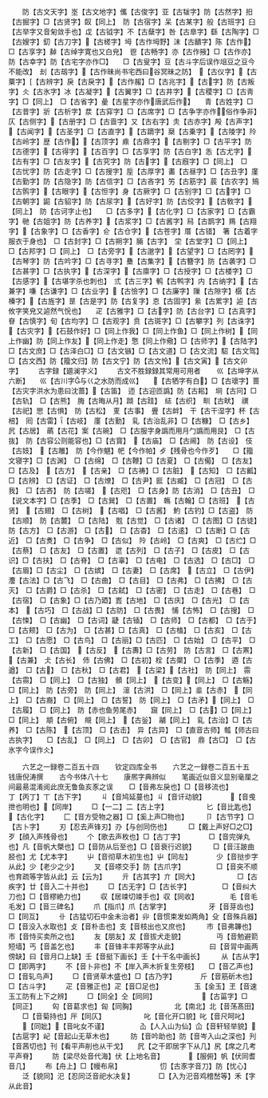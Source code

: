 <!-- { "loadSidebar": true } -->
　　防【古文天字】埊【古文地字】儶【古俊字】亚【古韨字】防【古然字】抇【古掘字】□【古贤字】臤【同上】　防【古宿字】呆【古某字】般【古班字】臼【古举字又音匊敛手也】戉【古钺字】不【古蘖字】咎【古臯字】繇【古陶字】□【古嫂字】釖【古刀字】【古槎字】坶【古作坶野】沫【古靧字】陈【古作】□【古享字】繛【古绰字寛也又白皃】　鬯【古畅字】亦【古作掖】□【古作亦】防【古幸字】防【古宅字亦作□】　　□【古叟字】豆【古斗字后误作俎豆之豆今不能改】　刦【古刼字】【古作昧尚书宅西曰谷冥昧之防】　【古仪字】【古粟字】【古辨字】戾【古戾字】【古作赧】□【古兆字】【古字】防【古叛字】仌【古氷字】冰【古凝字】【古翼字】□【古井字】【古稷字】□【古靑字】□【同上】　□【古省字】曐【古星字亦作唐武后作】　　青【古姓字】□【古昔字】斨【古析字】汬【古穽字】□【古席字】□【古争字亦作俗作争非】　　仄【古侧字】【古册字】□【古啬字】又【古右字】灻【古赤字】殸【古声字】【古闻字】【古圣字】□【古直字】【古蹢字】椉【古乗字】【古陵字】阾【古岭字】歴【古作】【古顶字】鼑【古鼎字】【古剔字】□【古平字】防【古德字】【古得字】【古百字】□【古享字】防【古白字】怣【古尤字】【古有字】□【古友字】【古究字】防【古字】【古廐字】□【同上】　□【古忧字】防【古走字】□【古搜字】垕【古厚字】畵【古昼字】□【古丑字】廑【古勤字】防【古隐字】防【古信字】□【古吝字】竻【古筋字】莀【古农字】鴙【古鹘字】【古眼字】【古怛字】身【古厥字】□【古别字】□【古字】□【古朝字】鼦【古貂字】防【古尿字】【古好字】防【古佼字】【古敎字】【同上】　防【古诃字止也】　　□【古多字】【古化字】□【古家字】□【古霸字】毑【古姐字】防【古养字】【古浆字】□【古酱字】舄【古鹊字】鴹【古翔字】【古象字】□【古香字】仺【古仓字】【古苍字】厝【古错】　箸【古着字服衣于身也】　□【古封字】□【古朔字】脼【古字】　坣【古堂字】□【同上】　□【古邦字】□【同上】　□【古旁字】【古邈字】【古望字】□【古罔字】【古琴字】防【古吟字】□【古寻字】雧【古集字】【古簪字】防【古袭字】□【古甚字】□【古执字】【古深字】【古廪字】□【古授字】□【古楼字】□【古感字】【古堪字杀也刺也】　弎【古三字】鹌【古鸭字】内【古纳字】【古兼字】嗛【古谦字】□【古业字】【古憸字】□【古廉字】隟【古隙字】樼【古榛字】【古旌字】昰【古是字】防【古复字】怘【古固字】絫【古累字】逌【古攸字笑皃又逌然气恱也】　　疋【古雅字】□【古字】防【古台字】□【古真字】眘【古慎字】旬【古均字】□【古观字】贲【古斑字】□【古攀字】列【古诛字】【古灾字】【石鼓作好】□【同上作我】□【同上作鱼】□【同上作树】【同上作幽】防【同上作友】【同上作走】憼【同上作儆】□【古师字】【古陆字】□【古文庶】□【古泽白□】□【古文镞】□【古文道】□【古文流】駋【古文驾】□【古文西】防【籀文归】防【古文宁】防【古文怜】【古文寅】【古文卯字】
　　古字録【廽澜字义】
　　古文不胜録録其常用可用者
　　巛【古坤字从六断】　　巛【古川字与巜之水防而成巛】　　【古牺字有白】□【古瓌字】蔷【古灾字洪水为患曰沈蔷】【古笛】　迊【古迎匝譌】防【古耜】　坰【古冋】□【古轨】　□【古熊】　脢【古晦从月】蹞【古跬】　綕【古织】　甽【古畎】　禩【古祀】愳【古惧】　防【古松】　叓【古事】　舋【古衅】　干【古干湿字】杯【古棓】　囘【古雷】【古岐】　廑【古勤】　乿【古治乱非】□【古糠】　□【古乡】　凥【古居】　蘤【古花】案【古碗】　□【古服字身譌而用月勹譌而用艮】　□【古抜】　防【古容公则能容也】□【古寳】　【古庙】　□【古阃】　防【古设】　伎【古妓】　【古雕】　防【今作魌】帊【今作帕】歺【残骨也今作歹】　　□【籀文寝字】□【古渊】　□【古绵】　□【古鞭】□【古夏】　□【古僃】　□【古友】　□【古及】　【古方】　【古亲】　□【古祷】□【古脏】　【古知】　□【古瓤】　□【古辨】　□【古证】　□【古燎】　□【古尹】匨【古臧】　□【古冠】　□【古我】　□【古吝】　防【古嗟】　【古咫】　□【古身】防【古消】　□【古丑】　□【说文本字】□【古季】　□【古巽】　□【古置】　鶾【古翰】□【古班】　【古贤】　【古翅】　□【古树】　【古唱】　□【古酱】　魡【古钓】□【古盗】　防【古顺】　防【古麓】　□【古陆】　覐【古觉】　□【古诸】　□【古图】□【古徒】　防【古方】　□【古游】　□【古】　□【古杳】　□【古逺】　□【古断】□【古近】　□【古煑】　□【古争】　□【古似】　阾【古岭】　□【古爽】　□【古纻】□【古蔡】　□【古友】　□【古置】　迣【古列】　□【古子】　□【古皮】　□【古识】□【古扶】　□【古脊】　□【古辜】　□【古电】　□【古选】　□【古□】　□【古眉】□【古尘】　□【古嫔】　□【古妻】　□【古席】　【古立】　□【古伊】　灋【古法】□【古飞】　□【古曲】　□【古目】　□【古弗】　□【古拂】　□【古灭】　□【古爵】□【古杀】　□【古弑】　□【古密】　□【古走】　□【古巷】　□【古宿】　□【古象】□【古乃廼】嶳【古地】　□【古庆】　□【古光】　□【古本】　【古巧】　□【古战】□【古防】　□【古畏】　悑【古怖】　□【古搜】　□【古悚】　□【古幽】　□【古词】疀【古锸】　□【古师】　□【古都】　□【古于】　□【古颊】　□【古为】　□【古甚】□【古真】　□【古榼】　□【古亥】　□【古工】　□【古愿】　□【古鸟】　□【古丽】□【古匹】　□【古始】　□【古平】　□【古新】　□【古国】　【古反】　【古夀】□【古劳】　防【古言】　□【古罴】　【古兼】　仧【古长】　伂【古佛】　□【古初】栓【古橜】　□【古季】　逎【古遒】　□【古】　□【古秋】　□【古君】　【古梁】【古社】　防【同上】　霛【古霛】　□【同上】　□【古独】　顝【同上】　【古变】【同上】　□【古觞】　□【同上】　防【古旁】　防【同上】　潂【古洪】　□【同上】烾【古赤】　【同上】　□【古裔】　□【同上】　□【古誓】　防【同上】　□【古矛】【同上】　□【古履】　□【同上】　防【赤也鱼劳尾赤】　　竀【同上】　□【古】□【同上】　□【同上】　頫【古俯】　覜【同上】　【古釡】　鬴【同上】　乿【古治】□【古养】　□【古陈】　【古顶】　□【古击】　异【古异】　□【直音古师】瓡【师古曰古执字】　　□【古乱】　□【同上】　□【古卯】　□【古官】　鼎【古□】　□【古氷字今误作仌】

　　六艺之一録卷二百五十四
　　钦定四库全书
　　六艺之一録卷二百五十五　　　钱唐倪涛撰
　　古今书体八十七
　　康熈字典辨似
　　笔画近似音义显别毫厘之间最昜混淆阅此庶无鲁鱼亥豕之误
　　□【音弗左戾也】□【音移流也】　　　　丁【丙丁】丅【古下字】
　　丩【音鸠延蔓也】丩【音讦动貌】　　　　【音曵抴也明也】【同岸】
　　□【一二】二【古上字】　　　　　　匕【音比匙也】【古化字】
　　匚【音方受物之器】□【奚上声□物也】　　　卩【古节字】□【古卜字】
　　刃【忍去声锋刃】刅【与创同伤也】　　　□【戴上声好□之□】歹【顔入声残骨也】
　　个【歌去声枚也】□【古丁字】　　　　□【音完弹丸也】凡【音帆大槩也】□【音防从后至也】□【音衰行迟貌】　　　□【音汪跛曲胫也】尤【尤本字】
　　屮【音彻草木初生也】屮【同左】　　　　少【音挞步字从此】少【老少之少】
　　叉【音嗏交手】防【古爪字】　　　　　□【音突不顺也育疏等字皆从此】云【云为】
　　亓【古其字】亣【同大】　　　　　　□【古疾字】廿【音入二十并也】
　　□【古无字】□【古长字】　　　　　□【音纠大刀也】□【音樛絶力也】
　　収【居竦切竦手也】収【同收】　　　　　毛【音毛毛发】□【音三碑名】
　　爪【指爪】爪【古掌字】　　　　　　牙【音芽齿也】□【同互】
　　卝【古猛切石中金未治者】丱【音惯束发如两角】殳【音殊兵器】□【音没入水取也】攴【音朴击也】支【音枝出也又庶也】　　　巿【音弗韠也】市【音恃买卖所之也】
　　友【朋友】犮【音拔犬走貌】　　　　　丏【音勉避箭短墙】丐【音盖乞也】
　　丰【音锋丰丰邦等字从此】　　　　　曰【音冐中画两傍缺】曰【音月口上缺】壬【音挺下画长】壬【十干名中画长】　　　从【古从字】□【即两字】
　　不【音卜非也】不【岸入声木折复生旁枝】　　□【音乙声也】□【音轧鸟声】
　　□【音贤草木盛也】□【古乃字】　　　　斤【音筋斫木也】□【古斗字】
　　疋【音雅正也】疋【音□足也】　　　　　玉【金玉】玊【音速玉工防有上下之辨】
　　□【同全】仝【同同】　　　　　　　【古菑字】□【同正】
　　匃【音葛求也】匈【同胸】　　　　　　北【南北】北【音荡髙田】
　　□【音菊持也】厈【同仄】　　　　　　叱【音化开口貌】叱【音尺呵叱】
　　【同妣】【音叱女不谨】　　　　　屳【人入山为仙】仚【音轩轻举貌】【古扈字】屺【音起山无草木也】　　　防【音吟助也】防【音岑入山之深也】刋【音茜切也】刊【看平声削也从干戈】　　凥【之干即居字下从几】尻【席之几考平声脊】
　　防【梁尽处音代海】伏【上地名音】　　　　【服俯】帆【伏同耆音几】
　　布【舟上】□【幔布帛】　　　　　　忉【古豕字音刀】防【忧心】
　　泛【貌同】汜【忍同泛音祀水决复】　　　　□【入为汜音鸡稽嵆等】禾【字从此音】
